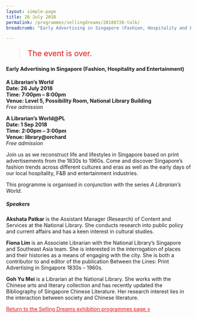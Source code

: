 ```yaml
---
layout: simple-page
title: 26 July 2018
permalink: /programmes/sellingdreams/20180726-talk/
breadcrumb: "Early Advertising in Singapore (Fashion, Hospitality and Entertainment)"

---
```


<blockquote style="color: #E21216; font-size: 150%;">The event is over.</blockquote>

#### Early Advertising in Singapore (Fashion, Hospitality and Entertainment)

__A Librarian’s World__<br>
__Date: 26 July 2018__<br>
__Time: 7:00pm – 8:00pm__<br>
__Venue: Level 5, Possibility Room, National Library Building__<br>
_Free admission_

__A Librarian’s World@PL__<br>
__Date: 1 Sep 2018__<br>
__Time: 2:00pm – 3:00pm__<br>
__Venue: library@orchard__<br>
_Free admission_

Join us as we reconstruct life and lifestyles in Singapore based on print advertisements from the 1830s to 1960s. Come and discover Singapore’s fashion trends across different cultures and eras as well as the early days of our local hospitality, F&B and entertainment industries.

This programme is organised in conjunction with the series _A Librarian’s World_.

##### Speakers
__Akshata Patkar__ is the Assistant Manager (Research) of Content and Services at the National Library. She conducts research into public policy and current affairs and has a keen interest in cultural studies.

__Fiona Lim__ is an Associate Librarian with the National Library’s Singapore and Southeast Asia team. She is interested in the interrogation of places and their histories as a means of engaging with the city. She is both a contributor to and editor of the publication Between the Lines: Print Advertising in Singapore 1830s – 1960s.

__Goh Yu Mei__ is a Librarian at the National Library. She works with the Chinese arts and literary collection and has recently updated the Bibliography of Singapore Chinese Literature. Her research interest lies in the interaction between society and Chinese literature.

<a href="/exhibitions/past-exhibitions/sellingdreams/programmes/" style="color:#E21216;">Return to the Selling Dreams exhibition programmes page &#187;</a>

